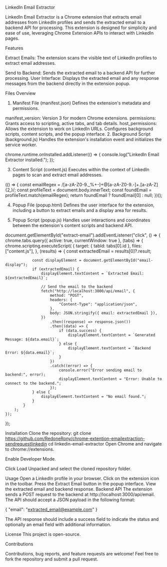 LinkedIn Email Extractor

LinkedIn Email Extractor is a Chrome extension that extracts email addresses from LinkedIn profiles and sends the extracted email to a backend API for processing. This extension is designed for simplicity and ease of use, leveraging Chrome Extension APIs to interact with LinkedIn pages.

Features

Extract Emails: The extension scans the visible text of LinkedIn profiles to extract email addresses.

Send to Backend: Sends the extracted email to a backend API for further processing.
User Interface: Displays the extracted email and any response messages from the backend directly in the extension popup.

Files Overview
1. Manifest File (manifest.json)
Defines the extension's metadata and permissions.

manifest_version: Version 3 for modern Chrome extensions.
permissions: Grants access to scripting, active tabs, and tab details.
host_permissions: Allows the extension to work on LinkedIn URLs.
Configures background scripts, content scripts, and the popup interface.
2. Background Script (background.js)
Handles the extension's installation event and initializes the service worker.

chrome.runtime.onInstalled.addListener(() => {
    console.log("LinkedIn Email Extractor installed.");
});

3. Content Script (content.js)
Executes within the context of LinkedIn pages to scan and extract email addresses.


(() => {
    const emailRegex = /[a-zA-Z0-9._%+-]+@[a-zA-Z0-9.-]+\.[a-zA-Z]{2,}/;
    const profileText = document.body.innerText;
    const foundEmail = profileText.match(emailRegex);
    return foundEmail ? foundEmail[0] : null;
})();

4. Popup File (popup.html)
Defines the user interface for the extension, including a button to extract emails and a display area for results.



5. Popup Script (popup.js)
Handles user interactions and coordinates between the extension's content scripts and backend API.

document.getElementById("extract-email").addEventListener("click", () => {
    chrome.tabs.query({ active: true, currentWindow: true }, (tabs) => {
        chrome.scripting.executeScript(
            {
                target: { tabId: tabs[0].id },
                files: ["content.js"],
            },
            (results) => {
                const extractedEmail = results[0]?.result;

                const displayElement = document.getElementById("email-display");
                if (extractedEmail) {
                    displayElement.textContent = `Extracted Email: ${extractedEmail}`;

                    // Send the email to the backend
                    fetch("http://localhost:3000/api/email", {
                        method: "POST",
                        headers: {
                            "Content-Type": "application/json",
                        },
                        body: JSON.stringify({ email: extractedEmail }),
                    })
                        .then((response) => response.json())
                        .then((data) => {
                            if (data.success) {
                                displayElement.textContent = `Generated Message: ${data.email}`;
                            } else {
                                displayElement.textContent = `Backend Error: ${data.email}`;
                            }
                        })
                        .catch((error) => {
                            console.error("Error sending email to backend:", error);
                            displayElement.textContent = "Error: Unable to connect to the backend.";
                        });
                } else {
                    displayElement.textContent = "No email found.";
                }
            }
        );
    });
});

Installation
Clone the repository:
git clone https://github.com/RedoneRony/chrome-extention-emailextraction-sendrequestlinkedin
cd linkedin-email-extractor
Open Chrome and navigate to chrome://extensions.

Enable Developer Mode.

Click Load Unpacked and select the cloned repository folder.

Usage
Open a LinkedIn profile in your browser.
Click on the extension icon in the toolbar.
Press the Extract Email button in the popup interface.
View the extracted email and backend response.
Backend API
The extension sends a POST request to the backend at http://localhost:3000/api/email. The API should accept a JSON payload in the following format:

{
    "email": "extracted_email@example.com"
}

The API response should include a success field to indicate the status and optionally an email field with additional information.

License
This project is open-source.

Contributions

Contributions, bug reports, and feature requests are welcome! Feel free to fork the repository and submit a pull request.